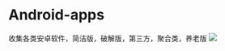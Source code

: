 # Android-apps
收集各类安卓软件，简洁版，破解版，第三方，聚合类，养老版
![](https://github.com/JessBobby/files-of-SCU/blob/main/111.jpg)  
